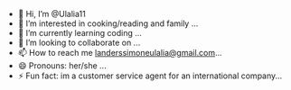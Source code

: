 - 👋 Hi, I’m @Ulalia11
- 👀 I’m interested in cooking/reading and family ...
- 🌱 I’m currently learning coding ...
- 💞️ I’m looking to collaborate on ...
- 📫 How to reach me landerssimoneulalia@gmail.com...
- 😄 Pronouns: her/she ...
- ⚡ Fun fact: im a customer service agent for an international company...

<!---
Ulalia11/Ulalia11 is a ✨ special ✨ repository because its `README.md` (this file) appears on your GitHub profile.
You can click the Preview link to take a look at your changes.
--->
